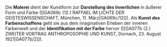 
Die **Malerei** dient der Kunstform zur **Darstellung des Innerlichen** in äußerer Form und Farbe ([[GA069c (12.) RAFFAEL IM LICHTE DER GEISTESWISSENSCHAFT, München, 11. März|GA069c/12]]). Als **Kunst des Farbenschaffens** geht sie aus dem imaginativen Erleben der inneren Farbenwelt und der **Identifikation mit der Farbe** hervor ([[GA077b (2.) ZWEITER VORTRAG ANTHROPOSOPHIE UND KUNST, Dornach, 23. August 1921|GA077b/2]]).
